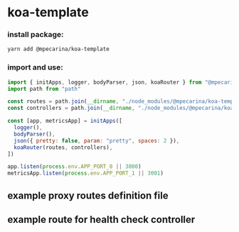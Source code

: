 # koa-template

### install package:

```sh
yarn add @mpecarina/koa-template
```

### import and use:

```js
import { initApps, logger, bodyParser, json, koaRouter } from "@mpecarina/koa-template"
import path from "path"

const routes = path.join(__dirname, "./node_modules/@mpecarina/koa-template/dist/controllers")
const controllers = path.join(__dirname, "./node_modules/@mpecarina/koa-template/dist/controllers")

const [app, metricsApp] = initApps([
  logger(),
  bodyParser(),
  json({ pretty: false, param: "pretty", spaces: 2 }),
  koaRouter(routes, controllers),
])

app.listen(process.env.APP_PORT_0 || 3000)
metricsApp.listen(process.env.APP_PORT_1 || 3001)
```

## example proxy routes definition file

## example route for health check controller